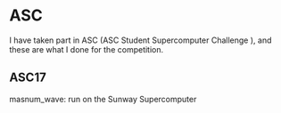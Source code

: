 # ASC
I have taken part in ASC  (ASC Student Supercomputer Challenge ), and these are what I done for the competition.

## ASC17
masnum_wave: run on the Sunway  Supercomputer
